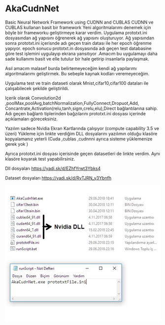   # AkaCudnNet
  Basic Neural Network Framework  using CUDNN and CUBLAS
  CUDNN ve CUBLAS kullanan basit bir framework
Yeni algoritmalarımı denemek için böyle bir frameworku geliştirmeye karar verdim.
Uygulama prototxt.ini dosyasından ağ yapısını öğrenerek ağ yapısını oluşturuyor.
Ağ yapısından sonra prototxt.ini içerisnde adı geçen train datası ile her epoch öğrenme yapıyor.
epoch sonucu prototxt.in dosyasında adı geçen test databasine göre test işlemini uygulayıp 
ekrana yansıtıyor .Amacım  bu uygulamayı daha sade kullanımı basit ve elle tutulur bir hale 
getirip insanlarla paylaşmak.

   Asıl amacım malasef burda belirtemeyeceğim kendi ağ yapılarımı algoritmalarımı geliştirmek.
Bu sebeple kaynak kodları veremeyeceğim.
  
  Uygulama test ve train dataseti olarak Mnist,cifar10,cifar100  dataları ile çalışabilecek şekilde 
geliştirildi.
  
Içerik olarak Convolution2d ,poolMax,poolAvg,batchNormalization,FullyConnect,Dropuot,Add,
Concantrate,Activation(relu,tanh,sigm,crelu,elu),Direct  bağlantılarına sahip.
Adı geçen bağlantı tiplerinden bağzılarını prototxt.ini dosyası içerinde açıklamaları göreceksiniz.

  Yazılım sadece Nvidia Ekran Kartlarında çalışıyor (compute capability 3.5 ve üzeri)
Yükleme için linkte verdiğim DLL dosyalarını yazılımın olduğu klasöre kopyalamanız yeterli
(Cuda ,cublas ,cudnnni ayrıca sisteme yüklemenize gerek yok )

Ayrıca prototxt.ini dosyası içerisinde geçen datasetleri de linkte verdim.
Aynı klasöre koyarak test yapabilirsiniz.

Dll dosyaları https://yadi.sk/d/EZhfYrwt3Ybks4

Dataset dosyaları https://yadi.sk/d/RvTJRN_y3Ybnfh

![alt text](https://github.com/mdAhmetKemal/AkaCudnNet/blob/master/setup.jpg) 
